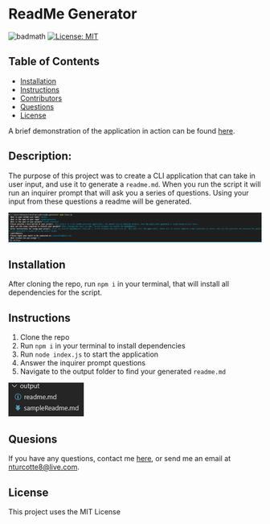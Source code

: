 
 # ReadMe Generator
![badmath](https://img.shields.io/github/repo-size/s/s)
[![License: MIT](https://img.shields.io/badge/License-MIT-yellow.svg)](https://opensource.org/licenses/MIT)
 ## Table of Contents
* [Installation](#installation)
* [Instructions](#instructions)
* [Contributors](#contributors)
* [Questions](#questions)
* [License](#license)

A brief demonstration of the application in action can be found <a href="https://youtu.be/2iJcxEcTYeI" target="_blank">here</a>.

## Description:
The purpose of this project was to create a CLI application that can take in user input, and use it to generate a `readme.md`. When you run the script it will run an inquirer prompt that will ask you a series of questions. Using your input from these questions a readme will be generated.

![inquirer prompts](./images/inquirer-prompt.png)

## Installation
After cloning the repo, run `npm i` in your terminal, that will install all dependencies for the script.

## Instructions
1. Clone the repo
2. Run `npm i` in your terminal to install dependencies
3. Run `node index.js` to start the application
4. Answer the inquirer prompt questions
5. Navigate to the output folder to find your generated `readme.md`

![readme location](./images/readme-location.png)

## Quesions
If you have any questions, contact me <a href="https://github.com/TheHebi" target="_blank">here</a>, or send me an email at nturcotte8@live.com.

## License 
 This project uses the MIT License